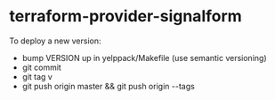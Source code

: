 # terraform-provider-signalform

To deploy a new version:

* bump VERSION up in yelppack/Makefile (use semantic versioning)
* git commit
* git tag v<VERSION>
* git push origin master && git push origin --tags
